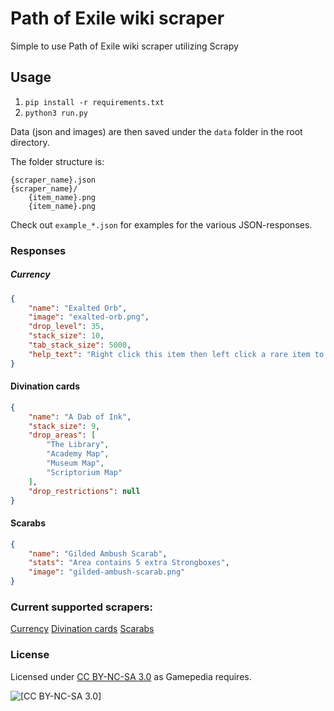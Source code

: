 # Path of Exile wiki scraper

Simple to use Path of Exile wiki scraper utilizing Scrapy

## Usage
1) `pip install -r requirements.txt`
2) `python3 run.py`

Data (json and images) are then saved under the `data` folder in the root directory.

The folder structure is: 

```
{scraper_name}.json
{scraper_name}/
	{item_name}.png
	{item_name}.png
```

Check out `example_*.json` for examples for the various JSON-responses.

### Responses

##### Currency
```json
{
	"name": "Exalted Orb",
	"image": "exalted-orb.png",
	"drop_level": 35,
	"stack_size": 10,
	"tab_stack_size": 5000,
	"help_text": "Right click this item then left click a rare item to apply it. Rare items can have up to six random modifiers. The item's Catalyst quality increases the chance of applying a modifier which matches the quality type. Removes 20% Quality applied by Catalysts on use.<br>Shift click to unstack."
}
```

#### Divination cards
```json
{
	"name": "A Dab of Ink",
	"stack_size": 9,
	"drop_areas": [
		"The Library",
		"Academy Map",
		"Museum Map",
		"Scriptorium Map"
	],
	"drop_restrictions": null
}
```

#### Scarabs
```json
{
	"name": "Gilded Ambush Scarab",
	"stats": "Area contains 5 extra Strongboxes",
	"image": "gilded-ambush-scarab.png"
}
```


### Current supported scrapers:

[Currency](https://pathofexile.gamepedia.com/Currency)
[Divination cards](https://pathofexile.gamepedia.com/Divination_card)
[Scarabs](https://pathofexile.gamepedia.com/Scarab)

### License
Licensed under [CC BY-NC-SA 3.0](https://creativecommons.org/licenses/by-nc-sa/3.0/) as Gamepedia requires.

![[CC BY-NC-SA 3.0]](https://i.creativecommons.org/l/by-nc-sa/3.0/88x31.png)